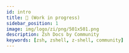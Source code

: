 ```yaml
---
id: intro
title: 🎉 (Work in progress)
sidebar_position: 1
image: img/logo/zi/png/501x501.png
description: Zsh Docs by Community
keywords: [zsh, zshell, z-shell, community]
---
```

